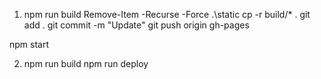 1.  npm run build
    Remove-Item -Recurse -Force .\static
    cp -r build/\* .
    git add .
    git commit -m "Update"
    git push origin gh-pages

npm start

2.  npm run build
    npm run deploy
